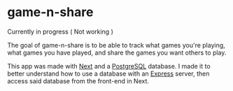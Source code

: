 # game-n-share

Currently in progress ( Not working )

The goal of game-n-share is to be able to track what games you're playing, what games you have played, and share the games you want others to play.

This app was made with [Next](https://github.com/zeit/next.js/) and a [PostgreSQL](https://www.postgresql.org/) database. I made it to better understand how to use a database with an [Express](http://expressjs.com/) server, then access said database from the front-end in Next.
